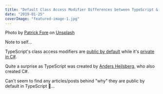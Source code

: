 ```yaml
---
title: "Default Class Access Modifier Differences between TypeScript & C#"
date: "2019-01-25"
coverImage: "featured-image-1.jpg"
---
```


Photo by [Patrick Fore](https://unsplash.com/photos/iZGS8A1JV5Y?utm_source=unsplash&utm_medium=referral&utm_content=creditCopyText) on [Unsplash﻿](https://unsplash.com/search/photos/surprised?utm_source=unsplash&utm_medium=referral&utm_content=creditCopyText)

Note to self...

TypeScript's class access modifiers are [public by default](https://www.typescriptlang.org/docs/handbook/classes.html#public-private-and-protected-modifiers) while it's [private in C#](https://docs.microsoft.com/en-us/dotnet/csharp/programming-guide/classes-and-structs/access-modifiers#class-and-struct-accessibility).

Quite a surprise as TypeScript was created by [Anders Hejlsberg](https://en.wikipedia.org/wiki/Anders_Hejlsberg), who also created C#.

Can't seem to find any articles/posts behind "why" they are public by default in TypeScript 🤔...
